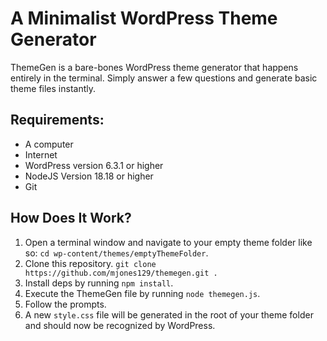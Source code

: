 # A Minimalist WordPress Theme Generator

ThemeGen is a bare-bones WordPress theme generator that happens entirely in the terminal. Simply answer a few questions and generate basic theme files instantly.

## Requirements:
* A computer
* Internet
* WordPress version 6.3.1 or higher
* NodeJS Version 18.18 or higher
* Git

## How Does It Work?
1. Open a terminal window and navigate to your empty theme folder like so: ```cd wp-content/themes/emptyThemeFolder```.
2. Clone this repository. ```git clone https://github.com/mjones129/themegen.git .```
3. Install deps by running ```npm install```.
4. Execute the ThemeGen file by running ```node themegen.js```.
5. Follow the prompts.
6. A new ```style.css``` file will be generated in the root of your theme folder and should now be recognized by WordPress.
